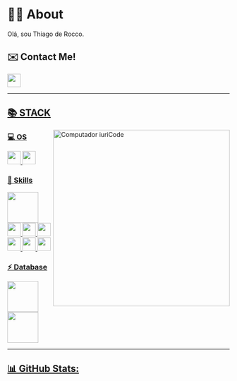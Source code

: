 # 👨‍💻 About 

Olá, sou Thiago de Rocco.

## **✉️ Contact Me!**

<code><a href="https://www.linkedin.com/in/thiago-de-rocco-8399b021a/" target="_blank"><img height="30" src="https://img.shields.io/badge/LinkedIn-0077B5?style=for-the-badge&logo=linkedin&logoColor=white"></code>

-------

## **📚 STACK**

<img src="https://raw.githubusercontent.com/MicaelliMedeiros/micaellimedeiros/master/image/computer-illustration.png" min-width="400px" max-width="400px" width="400px" align="right" alt="Computador iuriCode">


### **💻 OS**

<code><img height="30" src="https://img.shields.io/badge/Linux-FCC624?style=for-the-badge&logo=linux&logoColor=black"></code>
<code><img height="30" src="https://img.shields.io/badge/Windows-0078D6?style=for-the-badge&logo=windows&logoColor=white"></code>

### **🚀 Skills**  

<code><img height="70" src="https://cdn.jsdelivr.net/gh/devicons/devicon@latest/icons/python/python-original-wordmark.svg" /></code>
<code><img height="30" src="https://img.shields.io/badge/Django-092E20?style=for-the-badge&logo=django&logoColor=white"></code>
<code><img height="30" src="https://img.shields.io/badge/git-%23F05033.svg?style=for-the-badge&logo=git&logoColor=white"></code>
<code><img height="30" src="https://img.shields.io/badge/GitHub-100000?style=for-the-badge&logo=github&logoColor=white"></code>
<code><img height="30" src="https://img.shields.io/badge/HTML5-E34F26?style=for-the-badge&logo=html5&logoColor=white"></code>
<code><img height="30" src="https://img.shields.io/badge/CSS3-1572B6?style=for-the-badge&logo=css3&logoColor=white"></code>
<code><img height="30" src="https://img.shields.io/badge/Bootstrap-563D7C?style=for-the-badge&logo=bootstrap&logoColor=white"></code>
### **⚡ Database**

<code><img height="70" src="https://cdn.jsdelivr.net/gh/devicons/devicon@latest/icons/mysql/mysql-original-wordmark.svg"></code>
<code><img height="70" src="https://cdn.jsdelivr.net/gh/devicons/devicon@latest/icons/sqlite/sqlite-original-wordmark.svg"></code>

------

## **📊 GitHub Stats:**
